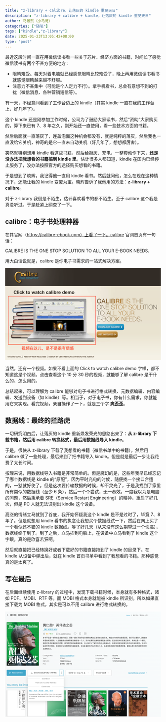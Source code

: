 ```yaml
---
title: "z-library + calibre，让落灰的 kindle 重见天日"
description: "z-library + calibre + kindle，让落灰的 kindle 重见天日"
author: 马景贺（小马哥）
categories: ["随笔"]
tags: ["kindle","z-library"]
date: 2025-01-23T13:05:42+08:00
type: "post"
---
```


最近这段时间一直在用微信读书看一些关于芯片、经济方面的书籍，时间长了感觉微信读书有两个不甚方便的地方：

- 眼睛难受。每天对着电脑就已经感觉眼睛比较难受了，晚上再用微信读书看书就感觉眼睛越来越不舒服。
- 注意力不甚集中（可能是个人定力不行）。拿手机看书，总会有意想不到的打扰（微信消息、各种营销短信等）。

有一天，不经意间看到了工作台边上的 kindle（其实 kindle 一直在我的工作台上，好几年了）。

这个 kindle 还是刚参加工作时候，公司为了鼓励大家读书，然后“资助”大家购买的，算下来已有 7、8 年之久，刚开始还一直使用，看一些技术方面的书籍。

然后后面就一直落灰了，连盖泡面这种机会都没有，就是纯粹的落灰，然后我也一直没给它关机，神奇的是它一直未自动关机（好几年了，想想都厉害）。

突然就特别想用 kindle 看这些书籍，然后给擦灰、充电，一整套动作下来，**还是没办法把我想看的书籍搞到 kindle 里**。估计很多人都知道，kindle 在国内已经停止服务了，没办法按照官方的途径购买想看的书籍。

于是想到了晓辉，我记得他一直用 kindle 看书。然后就问他，怎么在现在这种情况下，还能让我的 kindle 变废为宝。晓辉告诉了我他用的方法：**z-library + calibre**。

对于 z-library 我倒是不陌生，估计喜欢看书的都不陌生。至于 calibre 这个我是真没听过。于是赶紧上网查了一下。

## calibre：电子书处理神器

在其官网（https://calibre-ebook.com）上看了一下。calibre 官网首页有一句话：

CALIBRE IS THE ONE STOP SOLUTION TO ALL YOUR E-BOOK NEEDS.

用大白话说就是，calibre 是你电子书需求的一站式解决方案。

![calibre](images/calibre.png)

当然，还有一个视频。如果不看上面的 Click to watch calibre demo 字样，都不知道这是个视频。点击查看这个 10 分 30 秒的视频，就能够了解 calibre 是干什么的、怎么用的。

总结起来，可以理解为 calibre 能够对电子书进行格式转换、元数据编辑、内容编辑、发送到设备（如 kindle）等。相当于，对于电子书，你有什么需求，你就能用它来实现。看完视频，亲自操作了一下，就是三个字 **爽歪歪**。


## 数据线：最终的拦路虎

一切研究明白后，让落灰的 kindle 重新焕发荣光的思路出来了：**从 z-library 下载书籍，然后用 calibre 转换格式，最后用数据线导入 kindle**。

于是，很快从 z-library 下载了我想看的书籍（微信书单中的书籍），然后用 calibre 做了一些处理，最后来到了把书籍导入 kindle。但是就是最后一步让我花费了太长时间。

按理来说，用数据线导入书籍是非常简单的。但是魔幻的是，这些年我早已经忘记了哪个数据线是 kindle 的“原配”，因为平时充电的时候，随便找一个接口合适的，一怼就好使了。但是这次要传输数据的时候，却不灵光了，于是我找到了家里所有类似的数据线（至少 6 条），然后一个个尝试，无一奏效。一度我以为是电脑的问题，然后秉承着 SRE（Service Restart Engineering）的精神，重启了好几次，但是 PC 人就无法识别出 kindle 这个设备。

高涨的情绪立马就到了谷底，我开始怀疑我这个 kindle 是不是过时了，毕竟 7、8 年了。但是就想用 kindle 看书的执念让我想买个数据线试一下，然后在网上买了一个看似还不错的 kindle 数据线。等了好几天（从来没有这么期望过一个快递），数据线终于到了。到了之后，立马插到电脑上，在设备中立马看到了 kindle 这个字眼，真的是欣喜若狂啊。

然后就直接把已经转换好或者下载好的书籍直接拖到了 kindle 的目录下。在 kindle 从设备中弹出后，就在 kindle 首页书单中看到了我想看的书籍。那种感觉真的是太爽了。

## 写在最后

在后面继续使用 z-library 的过程中，发现下载书籍时候，本身就有多种格式，诸如 PDF、MOBI、RTF 等。而 MOBI 格式本身就能被 kindle 所识别。所以如果直接下载为 MOBI 格式，其实是可以不用 calibre 进行格式转换的。

![calibre-format](images/calibre-format.png)


